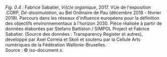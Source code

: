 *Fig. 0.4 :* Fabrice Sabatier, *Vi(c)e organique*, 2017. VUe de l'exposition .CORP, *Dé-dissimulation*, au Bel Ordinaire de Pau (décembre 2018 - février 2019). Parcours dans les réseaux d'influence européens pour la définition des objectifs environnementaux à l'horizon 2030. Pièce réalisée à partir de données élaborées par Stefano Battiston / SIMPOL Project et Fabrice Sabatier. (Source des données : Transparency Register et autres), développé par Axel Correia et Skoli et soutenu par la Cellule Arts numériques de la Fédération Wallonie-Bruxelles.  
Source : © iso-document.s.